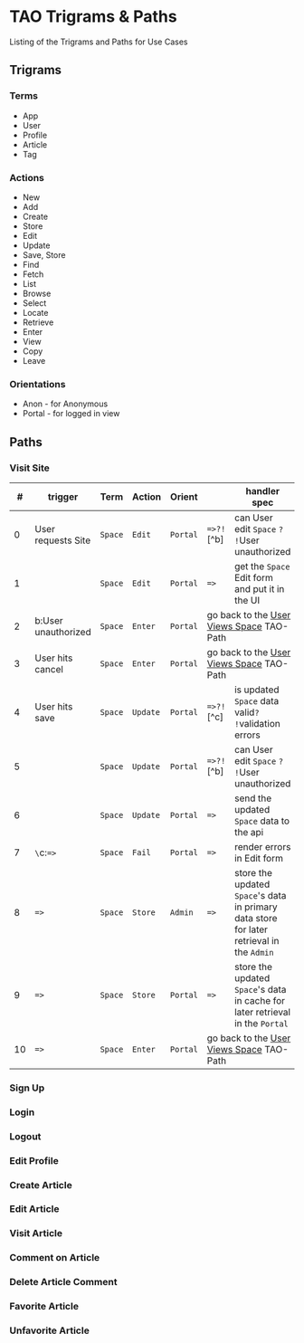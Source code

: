 # TAO Trigrams & Paths

Listing of the Trigrams and Paths for Use Cases

## Trigrams

### Terms

* App
* User
* Profile
* Article
* Tag

### Actions

* New
* Add
* Create
* Store
* Edit
* Update
* Save, Store
* Find
* Fetch
* List
* Browse
* Select
* Locate
* Retrieve
* Enter
* View
* Copy
* Leave

### Orientations

* Anon - for Anonymous
* Portal - for logged in view

## Paths

### Visit Site

|#|trigger|Term|Action|Orient||handler spec|
|---|---|----|------|------|---|-----------|
|0|User requests Site|`Space`|`Edit`|`Portal`|`=>?!`[^b]|can User edit `Space` `?`<br/>`!`User unauthorized|
|1||`Space`|`Edit`|`Portal`|`=>`|get the `Space` Edit form and put it in the UI|
|2|<a id="fn_b">b:</a>User unauthorized|`Space`|`Enter`|`Portal`<td colspan="2">go back to the <a href="#use-case-user-views-space">User Views Space</a> TAO-Path</td>
|3|User hits cancel|`Space`|`Enter`|`Portal`<td colspan="2">go back to the <a href="#use-case-user-views-space">User Views Space</a> TAO-Path</td>
|4|User hits save|`Space`|`Update`|`Portal`|`=>?!`[^c]|is updated `Space` data valid`?`<br/>`!`validation errors|
|5||`Space`|`Update`|`Portal`|`=>?!`[^b]|can User edit `Space` `?`<br/>`!`User unauthorized|
|6||`Space`|`Update`|`Portal`|`=>`|send the updated `Space` data to the api|
|7|`\`<a id="fn_b">c:</a>`=>`|`Space`|`Fail`|`Portal`|`=>`|render errors in Edit form|
|8|`=>`|`Space`|`Store`|`Admin`|`=>`|store the updated `Space`'s data in primary data store for later retrieval in the `Admin`|
|9|`=>`|`Space`|`Store`|`Portal`|`=>`|store the updated `Space`'s data in cache for later retrieval in the `Portal`|
|10|`=>`|`Space`|`Enter`|`Portal`<td colspan="2">go back to the <a href="#use-case-user-views-space">User Views Space</a> TAO-Path</td>

### Sign Up

### Login

### Logout

### Edit Profile

### Create Article

### Edit Article

### Visit Article

### Comment on Article

### Delete Article Comment

### Favorite Article

### Unfavorite Article





